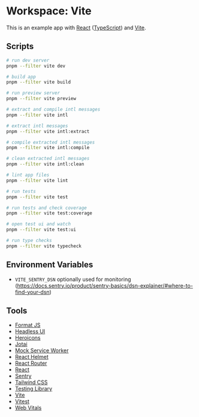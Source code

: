 # Workspace: Vite

This is an example app with [React](https://reactjs.org) ([TypeScript](https://www.typescriptlang.org)) and [Vite](https://vitejs.dev).

## Scripts

```sh
# run dev server
pnpm --filter vite dev

# build app
pnpm --filter vite build

# run preview server
pnpm --filter vite preview

# extract and compile intl messages
pnpm --filter vite intl

# extract intl messages
pnpm --filter vite intl:extract

# compile extracted intl messages
pnpm --filter vite intl:compile

# clean extracted intl messages
pnpm --filter vite intl:clean

# lint app files
pnpm --filter vite lint

# run tests
pnpm --filter vite test

# run tests and check coverage
pnpm --filter vite test:coverage

# open test ui and watch
pnpm --filter vite test:ui

# run type checks
pnpm --filter vite typecheck
```

## Environment Variables

- `VITE_SENTRY_DSN` optionally used for monitoring (https://docs.sentry.io/product/sentry-basics/dsn-explainer/#where-to-find-your-dsn)

## Tools

- [Format JS](https://formatjs.io)
- [Headless UI](https://headlessui.dev)
- [Heroicons](https://heroicons.com)
- [Jotai](https://jotai.pmnd.rs)
- [Mock Service Worker](https://mswjs.io)
- [React Helmet](https://github.com/nfl/react-helmet)
- [React Router](https://reactrouter.com)
- [React](https://reactjs.org)
- [Sentry](https://sentry.io)
- [Tailwind CSS](https://tailwindcss.com)
- [Testing Library](https://testing-library.com)
- [Vite](https://vitejs.dev)
- [Vitest](https://vitest.dev)
- [Web Vitals](https://github.com/GoogleChrome/web-vitals)
